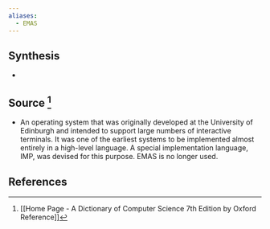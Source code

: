 ```yaml
---
aliases:
  - EMAS
---
```

## Synthesis
- 
## Source [^1]
- An operating system that was originally developed at the University of Edinburgh and intended to support large numbers of interactive terminals. It was one of the earliest systems to be implemented almost entirely in a high-level language. A special implementation language, IMP, was devised for this purpose. EMAS is no longer used.
## References

[^1]: [[Home Page - A Dictionary of Computer Science 7th Edition by Oxford Reference]]